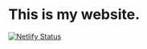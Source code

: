 # This is my website.

[![Netlify Status](https://api.netlify.com/api/v1/badges/243c8a49-0455-4fe9-8c77-5d521d912e7f/deploy-status)](https://app.netlify.com/sites/infallible-shirley-ecdfbf/deploys)